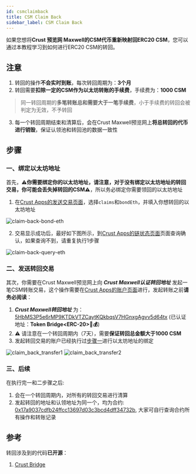 ```yaml
---
id: csmclaimback
title: CSM Claim Back
sidebar_label: CSM Claim Back
---
```


如果您想将**Crust 预览网 Maxwell的CSM代币重新映射回ERC20 CSM**，您可以通过本教程学习到如何进行ERC20 CSM的转回。

## 注意

1. 转回的操作**不会实时到账**，每次转回周期为：**3个月**
2. 转回需要**扣除一定的CSM作为以太坊转账的手续费**，手续费为：**1000 CSM**

> 同一转回周期的**多笔转账总和需要大于一笔手续费**，小于手续费的转回会被判定为无效，不予转回

3. 每一个转回周期结束和清算后，会在Crust Maxwell预览网上**将总转回的代币进行销毁**，保证认领池和转回池的数据一致性

## 步骤

### 一、绑定以太坊地址

首先，**⚠️你需要绑定你的以太坊地址，请注意，对于没有绑定以太坊地址的转回交易，你可能会丢失掉转回的CSM⚠️**，所以务必绑定你需要领回的以太坊地址

1. 在[Crust Apps的发送交易页面](https://apps.crust.network/?rpc=wss%3A%2F%2Fapi.crust.network%2F#/extrinsics)，选择`claims`和`bondEth`，并填入你想转回的以太坊地址

![claim-back-bond-eth](assets/csmclaimback/csmclaimback1.jpg)

2. 交易显示成功后，最好如下图所示，到[Crust Apps的链状态页面](https://apps.crust.network/?rpc=wss%3A%2F%2Fapi.crust.network%2F#/chainstate)页面查询确认，如果查询不到，请重复执行1步骤

![claim-back-query-eth](assets/csmclaimback/csmclaimback2.jpg)

### 二、发送转回交易

其次，你需要在Crust Maxwell预览网上向 ***Crust Maxwell认证转回地址*** 发起一笔CSM转账交易，这个操作需要在[Crust Apps的账户页面](https://apps.crust.network/?rpc=wss%3A%2F%2Fapi.crust.network%2F#/accounts)进行，发起转账之前**请务必阅读**：

1. ***Crust Maxwell转回地址*** 为：[5HbMS3P5e6rMP9KTDkVTZCaytKQkbqsV7HGnxgAgvv5d64tx](https://maxwell.subscan.io/account/5HbMS3P5e6rMP9KTDkVTZCaytKQkbqsV7HGnxgAgvv5d64tx) (已认证地址：**Token Bridge\<ERC-20\>🚗💰**)
2. ⚠️ 请注意在一个转回周期内（7天），需要**保证转回总金额大于1000 CSM**
3. 发起转回交易的账户已经执行过[步骤一](#一-绑定以太坊地址)进行以太坊地址的绑定

![claim_back_transfer1](assets/csmclaimback/csmclaimback3.jpg)
![claim_back_transfer2](assets/csmclaimback/csmclaimback4.jpg)

### 三、后续

在执行完一和二步骤之后:

1. 会在一个转回周期内，对所有的转回交易进行清算
2. 发起转回的地址和认领地址为同一个，均为合约: [0x17a9037cdfb24ffcc13697d03c3bcd4dff34732b](https://etherscan.io/address/0x17a9037cdfb24ffcc13697d03c3bcd4dff34732b), 大家可自行查询合约所有操作和转账记录

## 参考

转回涉及到的代码**已开源**：

1. [Crust Bridge](https://github.com/decloudf/crust-bridge/tree/main/maxwell-claim-back)
